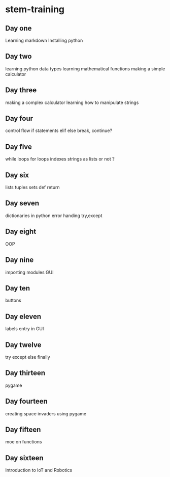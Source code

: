 # stem-training
## Day one
Learning markdown
Installing python
## Day two
learning python data types
learning mathematical functions
making a simple calculator
## Day three
making a complex calculator
learning how to manipulate strings
## Day four
control flow
if statements
elif else
break, continue?
## Day five
while loops
for loops
indexes
strings as lists or not ?
## Day six
lists
tuples
sets
def
return
## Day seven
dictionaries in python
error handing try,except
## Day eight
OOP
## Day nine
importing modules
GUI
## Day ten
buttons
## Day eleven
labels
entry in GUI
## Day twelve
try
except
else
finally
## Day thirteen
pygame
## Day fourteen
creating space invaders using pygame
## Day fifteen
moe on functions
## Day sixteen
Introduction to IoT and Robotics


